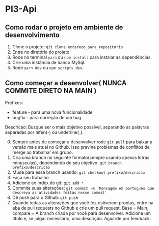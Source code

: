 # PI3-Api

## Como rodar o projeto em ambiente de desenvolvimento

1. Clone o projeto:
  `git clone endereco_para_repositorio`
2. Entre no diretório do projeto.
3. Rode no terminal `yarn` ou `npm install` para instalar as dependências.
4. Crie uma instância de banco MySql.
5. Rode `yarn dev` ou `npm scripts dev`.

## Como começar a desenvolver( NUNCA COMMITE DIRETO NA MAIN )

Prefixos:
  * feature - para uma nova funcionalidade
  * bugfix - para correção de um bug

Descricao:
  Busque ser o mais objetivo possível, separando as palavras separadas por hífen(-) ou underline(_).

0. Sempre antes de começar a desenvolver rode `git pull` para baixar a versão mais atual no Github. Isso previne problemas de conflitos de merge ao trabalhar em grupo.
1. Cria uma branch no seguinte formato(sempre usando apenas letras minusculas), dependendo do seu objetivo:
  `git branch prefixo/descricao`
2. Mude para essa branch usando:
  `git checkout prefixo/descricao`
3. Faça seu trabalho
4. Adicione ao index do git:
  `git add *`
5. Commite suas alterações:
  `git commit -m 'Mensagem em português que descreva as atividades feitas nesse commit'`
6. Dê push para o Github:
  `git push`
7. Quando todas as alterações que você fez estiverem prontas, entre na aba de pull requests no Github e crie um pull request. Base = Main, compare = A branch criada por você para desenvolver. Adicione um título e, se julgar necessário, uma descrição. Aguarde por feedback.
